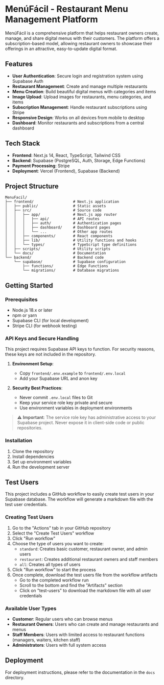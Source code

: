 # MenúFácil - Restaurant Menu Management Platform

MenúFácil is a comprehensive platform that helps restaurant owners create, manage, and share digital menus with their customers. The platform offers a subscription-based model, allowing restaurant owners to showcase their offerings in an attractive, easy-to-update digital format.

## Features

- **User Authentication**: Secure login and registration system using Supabase Auth
- **Restaurant Management**: Create and manage multiple restaurants
- **Menu Creation**: Build beautiful digital menus with categories and items
- **Image Upload**: Upload images for restaurants, menu categories, and items
- **Subscription Management**: Handle restaurant subscriptions using Stripe
- **Responsive Design**: Works on all devices from mobile to desktop
- **Dashboard**: Monitor restaurants and subscriptions from a central dashboard

## Tech Stack

- **Frontend**: Next.js 14, React, TypeScript, Tailwind CSS
- **Backend**: Supabase (PostgreSQL, Auth, Storage, Edge Functions)
- **Payment Processing**: Stripe
- **Deployment**: Vercel (Frontend), Supabase (Backend)

## Project Structure

```
MenuFacil/
├── frontend/                  # Next.js application
│   ├── public/                # Static assets
│   ├── src/                   # Source code
│   │   ├── app/               # Next.js app router
│   │   │   ├── api/           # API routes
│   │   │   ├── auth/          # Authentication pages
│   │   │   ├── dashboard/     # Dashboard pages
│   │   │   └── ...            # Other app routes
│   │   ├── components/        # React components
│   │   ├── lib/               # Utility functions and hooks
│   │   └── types/             # TypeScript type definitions
│   ├── scripts/               # Utility scripts
│   └── docs/                  # Documentation
└── backend/                   # Backend code
    └── supabase/              # Supabase configuration
        ├── functions/         # Edge Functions
        └── migrations/        # Database migrations
```

## Getting Started

### Prerequisites

- Node.js 18.x or later
- npm or yarn
- Supabase CLI (for local development)
- Stripe CLI (for webhook testing)

### API Keys and Secure Handling

This project requires Supabase API keys to function. For security reasons, these keys are not included in the repository.

1. **Environment Setup**:
   - Copy `frontend/.env.example` to `frontend/.env.local`
   - Add your Supabase URL and anon key

2. **Security Best Practices**:
   - Never commit `.env.local` files to Git
   - Keep your service role key private and secure
   - Use environment variables in deployment environments

> ⚠️ **Important**: The service role key has administrative access to your Supabase project. Never expose it in client-side code or public repositories.

### Installation

1. Clone the repository
2. Install dependencies
3. Set up environment variables
4. Run the development server

## Test Users

This project includes a GitHub workflow to easily create test users in your Supabase database. The workflow will generate a markdown file with the test user credentials.

### Creating Test Users

1. Go to the "Actions" tab in your GitHub repository
2. Select the "Create Test Users" workflow
3. Click "Run workflow"
4. Choose the type of users you want to create:
   - `standard`: Creates basic customer, restaurant owner, and admin users
   - `restaurant`: Creates additional restaurant owners and staff members
   - `all`: Creates all types of users
5. Click "Run workflow" to start the process
6. Once complete, download the test users file from the workflow artifacts
   - Go to the completed workflow run
   - Scroll to the bottom and find the "Artifacts" section
   - Click on "test-users" to download the markdown file with all user credentials

### Available User Types

- **Customer**: Regular users who can browse menus
- **Restaurant Owners**: Users who can create and manage restaurants and menus
- **Staff Members**: Users with limited access to restaurant functions (managers, waiters, kitchen staff)
- **Administrators**: Users with full system access

## Deployment

For deployment instructions, please refer to the documentation in the `docs` directory.